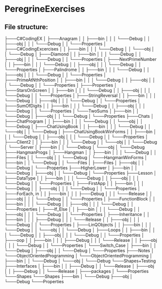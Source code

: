 # PeregrineExercises
## File structure:
├───C#CodingEX
│   ├───Anagram
│   │   ├───bin
│   │   │   └───Debug
│   │   ├───obj
│   │   │   └───Debug
│   │   └───Properties
│   ├───C#CodingExcercises
│   │   ├───bin
│   │   │   └───Debug
│   │   └───obj
│   │       └───Debug
│   ├───Diamond
│   │   ├───bin
│   │   │   └───Debug
│   │   ├───obj
│   │   │   └───Debug
│   │   └───Properties
│   ├───NextPrimeNumber
│   │   ├───bin
│   │   │   └───Debug
│   │   ├───obj
│   │   │   └───Debug
│   │   └───Properties
│   ├───Palindrome
│   │   ├───bin
│   │   │   └───Debug
│   │   ├───obj
│   │   │   └───Debug
│   │   └───Properties
│   ├───PrimeAtNthPosition
│   │   ├───bin
│   │   │   └───Debug
│   │   ├───obj
│   │   │   └───Debug
│   │   └───Properties
│   ├───Properties
│   ├───StarsOnScreen
│   │   ├───bin
│   │   │   └───Debug
│   │   ├───obj
│   │   │   └───Debug
│   │   └───Properties
│   ├───StringReversal
│   │   ├───bin
│   │   │   └───Debug
│   │   ├───obj
│   │   │   └───Debug
│   │   └───Properties
│   ├───SumOfDigits
│   │   ├───bin
│   │   │   └───Debug
│   │   ├───obj
│   │   │   └───Debug
│   │   └───Properties
│   └───TwoSums
│       ├───bin
│       │   └───Debug
│       ├───obj
│       │   └───Debug
│       └───Properties
├───Chats
│   ├───ChatProgram
│   │   ├───bin
│   │   │   └───Debug
│   │   └───obj
│   │       └───Debug
│   ├───ChatUsingBook
│   │   ├───bin
│   │   │   └───Debug
│   │   └───obj
│   │       └───Debug
│   ├───ChatUsingBookWinForms
│   │   ├───bin
│   │   │   └───Debug
│   │   ├───obj
│   │   │   └───Debug
│   │   └───Properties
│   ├───Client2
│   │   ├───bin
│   │   │   └───Debug
│   │   └───obj
│   │       └───Debug
│   └───Server
│       ├───bin
│       │   └───Debug
│       └───obj
│           └───Debug
├───HangmanProgs
│   ├───Hangman
│   │   ├───bin
│   │   │   └───Debug
│   │   ├───Files
│   │   └───obj
│   │       └───Debug
│   └───HangmanWinForms
│       ├───bin
│       │   └───Debug
│       │       └───Files
│       ├───Files
│       ├───obj
│       │   └───Debug
│       └───Properties
├───HigherLower
│   ├───bin
│   │   └───Debug
│   ├───obj
│   │   └───Debug
│   └───Properties
├───Lesson
│   ├───DataType
│   │   ├───bin
│   │   │   └───Debug
│   │   ├───obj
│   │   │   └───Debug
│   │   └───Properties
│   ├───FirstApp
│   │   ├───bin
│   │   │   └───Debug
│   │   ├───obj
│   │   │   └───Debug
│   │   └───Properties
│   ├───ForEach, in
│   │   ├───bin
│   │   │   ├───Debug
│   │   │   └───Release
│   │   ├───obj
│   │   │   └───Debug
│   │   └───Properties
│   ├───FunctionBlock
│   │   ├───bin
│   │   │   └───Debug
│   │   ├───obj
│   │   │   └───Debug
│   │   └───Properties
│   ├───If_Else
│   │   ├───bin
│   │   │   └───Debug
│   │   ├───obj
│   │   │   └───Debug
│   │   └───Properties
│   ├───Inheritance
│   │   ├───bin
│   │   │   ├───Debug
│   │   │   └───Release
│   │   ├───obj
│   │   │   └───Debug
│   │   └───Properties
│   ├───LinQObjects
│   │   ├───bin
│   │   │   └───Debug
│   │   └───obj
│   │       └───Debug
│   ├───Loops
│   │   ├───bin
│   │   │   └───Debug
│   │   ├───obj
│   │   │   └───Debug
│   │   └───Properties
│   ├───oop
│   │   ├───bin
│   │   │   ├───Debug
│   │   │   └───Release
│   │   ├───obj
│   │   │   └───Debug
│   │   └───Properties
│   └───Switch_Case
│       ├───bin
│       │   └───Debug
│       ├───obj
│       │   └───Debug
│       └───Properties
├───Notes
│   └───ObjectOrientedProgramming
│       └───ObjectOrientedProgramming
│           ├───bin
│           │   └───Debug
│           └───obj
│               └───Debug
└───Shapes+Testing
    ├───Interfaces
    │   ├───bin
    │   │   ├───Debug
    │   │   └───Release
    │   ├───obj
    │   │   ├───Debug
    │   │   └───Release
    │   ├───packages
    │   └───Properties
    └───Shapes
        └───Shapes
            ├───bin
            │   └───Debug
            ├───obj
            │   └───Debug
            └───Properties


